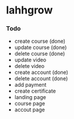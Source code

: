 # lahhgrow

### Todo
- create course (done)
- update course (done)
- delete course (done)
- update video
- delete video
- create account (done)
- delete account (done)
- add payment
- create certificate
- landing page
- course page
- accout page
